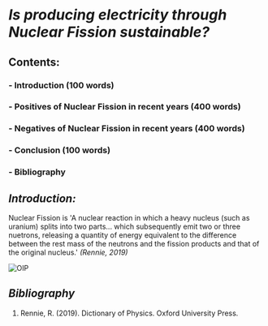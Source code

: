 # *Is producing electricity through Nuclear Fission sustainable?*
## Contents:
### - Introduction (100 words)
### - Positives of Nuclear Fission in recent years (400 words)
### - Negatives of Nuclear Fission in recent years (400 words)
### - Conclusion (100 words)
### - Bibliography
## *Introduction:*
Nuclear Fission is 'A nuclear reaction in which a heavy nucleus (such as uranium) splits into two parts... which subsequently emit two or three nuetrons, releasing a quantity of energy equivalent to the difference between the rest mass of the neutrons and the fission products and that of the original nucleus.' *(Rennie, 2019)*

![OIP](https://github.com/Parks05/Parks05.github.io/assets/147323679/c1be4cb3-b1be-40fc-a01b-f6402aad6d3c)

## *Bibliography*
1. Rennie, R. (2019). Dictionary of Physics. Oxford University Press.










